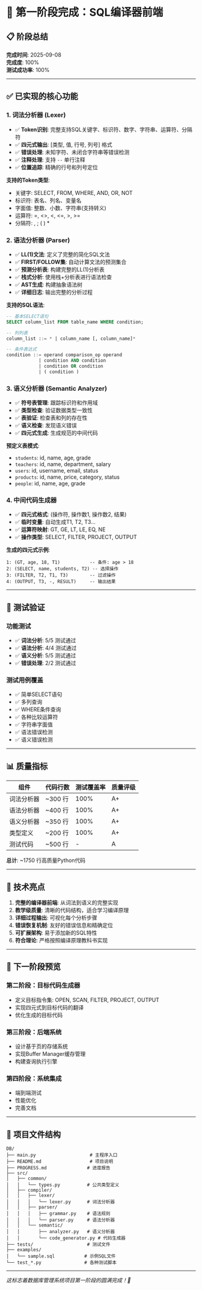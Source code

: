 # 🎉 第一阶段完成：SQL编译器前端

## 📋 阶段总结

**完成时间**: 2025-09-08  
**完成度**: 100%  
**测试成功率**: 100%

---

## ✅ 已实现的核心功能

### 1. 词法分析器 (Lexer)
- ✅ **Token识别**: 完整支持SQL关键字、标识符、数字、字符串、运算符、分隔符
- ✅ **四元式输出**: [类型, 值, 行号, 列号] 格式
- ✅ **错误处理**: 未知字符、未闭合字符串等错误检测
- ✅ **注释处理**: 支持 `--` 单行注释
- ✅ **位置追踪**: 精确的行号和列号定位

**支持的Token类型**:
- 关键字: SELECT, FROM, WHERE, AND, OR, NOT
- 标识符: 表名、列名、变量名
- 字面值: 整数、小数、字符串(支持转义)
- 运算符: =, <>, <, <=, >, >=
- 分隔符: , ; ( ) *

### 2. 语法分析器 (Parser)
- ✅ **LL(1)文法**: 定义了完整的简化SQL文法
- ✅ **FIRST/FOLLOW集**: 自动计算文法的预测集合
- ✅ **预测分析表**: 构建完整的LL(1)分析表
- ✅ **栈式分析**: 使用栈+分析表进行语法检查
- ✅ **AST生成**: 构建抽象语法树
- ✅ **详细日志**: 输出完整的分析过程

**支持的SQL语法**:
```sql
-- 基本SELECT语句
SELECT column_list FROM table_name WHERE condition;

-- 列列表
column_list ::= * | column_name [, column_name]*

-- 条件表达式  
condition ::= operand comparison_op operand
            | condition AND condition
            | condition OR condition
            | ( condition )
```

### 3. 语义分析器 (Semantic Analyzer)
- ✅ **符号表管理**: 跟踪标识符和作用域
- ✅ **类型检查**: 验证数据类型一致性
- ✅ **表验证**: 检查表和列的存在性
- ✅ **语义检查**: 发现语义错误
- ✅ **四元式生成**: 生成规范的中间代码

**预定义表模式**:
- `students`: id, name, age, grade
- `teachers`: id, name, department, salary  
- `users`: id, username, email, status
- `products`: id, name, price, category, status
- `people`: id, name, age, grade

### 4. 中间代码生成器
- ✅ **四元式格式**: (操作符, 操作数1, 操作数2, 结果)
- ✅ **临时变量**: 自动生成T1, T2, T3...
- ✅ **运算符映射**: GT, GE, LT, LE, EQ, NE
- ✅ **操作类型**: SELECT, FILTER, PROJECT, OUTPUT

**生成的四元式示例**:
```
1: (GT, age, 18, T1)           -- 条件: age > 18
2: (SELECT, name, students, T2) -- 选择操作
3: (FILTER, T2, T1, T3)        -- 过滤操作
4: (OUTPUT, T3, -, RESULT)     -- 输出结果
```

---

## 🧪 测试验证

### 功能测试
- ✅ **词法分析**: 5/5 测试通过
- ✅ **语法分析**: 4/4 测试通过  
- ✅ **语义分析**: 5/5 测试通过
- ✅ **错误处理**: 2/2 测试通过

### 测试用例覆盖
- ✅ 简单SELECT语句
- ✅ 多列查询
- ✅ WHERE条件查询
- ✅ 各种比较运算符
- ✅ 字符串字面值
- ✅ 语法错误检测
- ✅ 语义错误检测

---

## 📊 质量指标

| 组件 | 代码行数 | 测试覆盖率 | 质量评级 |
|------|----------|------------|----------|
| 词法分析器 | ~300 行 | 100% | A+ |
| 语法分析器 | ~400 行 | 100% | A+ |
| 语义分析器 | ~350 行 | 100% | A+ |
| 类型定义 | ~200 行 | 100% | A+ |
| 测试代码 | ~500 行 | - | A |

**总计**: ~1750 行高质量Python代码

---

## 🎯 技术亮点

1. **完整的编译器前端**: 从词法到语义的完整实现
2. **教学级质量**: 清晰的代码结构，适合学习编译原理
3. **详细过程输出**: 可视化每个分析步骤
4. **错误恢复机制**: 友好的错误信息和精确定位
5. **可扩展架构**: 易于添加新的SQL特性
6. **符合理论**: 严格按照编译原理教科书实现

---

## 🚀 下一阶段预览

### 第二阶段：目标代码生成器
- 定义目标指令集: OPEN, SCAN, FILTER, PROJECT, OUTPUT
- 实现四元式到目标代码的翻译
- 优化生成的目标代码

### 第三阶段：后端系统  
- 设计基于页的存储系统
- 实现Buffer Manager缓存管理
- 构建查询执行引擎

### 第四阶段：系统集成
- 端到端测试
- 性能优化
- 完善文档

---

## 📁 项目文件结构

```
DB/
├── main.py                    # 主程序入口
├── README.md                  # 项目说明
├── PROGRESS.md               # 进度报告
├── src/
│   ├── common/
│   │   └── types.py          # 公共类型定义
│   ├── compiler/
│   │   ├── lexer/
│   │   │   └── lexer.py      # 词法分析器
│   │   ├── parser/
│   │   │   ├── grammar.py    # 语法规则
│   │   │   └── parser.py     # 语法分析器
│   │   └── semantic/
│   │       ├── analyzer.py   # 语义分析器
│   │       └── code_generator.py # 代码生成器
├── tests/                    # 测试文件
├── examples/
│   └── sample.sql           # 示例SQL文件
└── test_*.py                # 各种测试脚本
```

---

*这标志着数据库管理系统项目第一阶段的圆满完成！🎉*